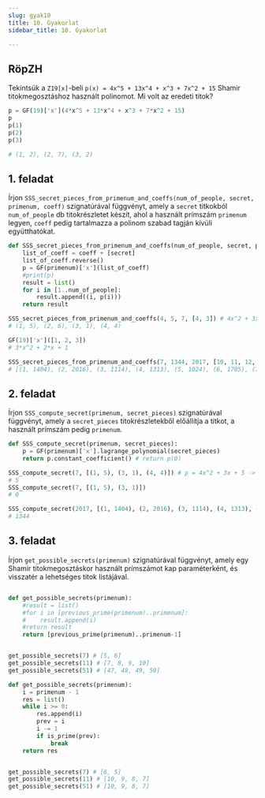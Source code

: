 ```yaml
---
slug: gyak10
title: 10. Gyakorlat
sidebar_title: 10. Gyakorlat

---
```


## RöpZH
Tekintsük a `Z19[x]`-beli `p(x) = 4x^5 + 13x^4 + x^3 + 7x^2 + 15` Shamir titokmegosztáshoz használt polinomot. Mi volt az eredeti titok?
```py
p = GF(19)['x'](4*x^5 + 13*x^4 + x^3 + 7*x^2 + 15)
p
p(1)
p(2)
p(3)

# (1, 2), (2, 7), (3, 2)
```

## 1. feladat

Írjon `SSS_secret_pieces_from_primenum_and_coeffs(num_of_people, secret, primenum, coeff)` szignatúrával függvényt, amely a `secret` titkokból `num_of_people` db titokrészletet készít, ahol a használt prímszám `primenum` legyen, `coeff` pedig tartalmazza a polinom szabad tagján kívüli együtthatókat.

```py
def SSS_secret_pieces_from_primenum_and_coeffs(num_of_people, secret, primenum, coeff):
    list_of_coeff = coeff + [secret]
    list_of_coeff.reverse()
    p = GF(primenum)['x'](list_of_coeff)
    #print(p)
    result = list()
    for i in [1..num_of_people]:
        result.append((i, p(i)))
    return result

SSS_secret_pieces_from_primenum_and_coeffs(4, 5, 7, [4, 3]) # 4x^2 + 3x + 5
# (1, 5), (2, 6), (3, 1), (4, 4)
```

```py
GF(19)['x']([1, 2, 3])
# 3*x^2 + 2*x + 1
```
```py
SSS_secret_pieces_from_primenum_and_coeffs(7, 1344, 2017, [10, 11, 12, 13, 14])
# [(1, 1404), (2, 2016), (3, 1114), (4, 1313), (5, 1024), (6, 1705), (7, 993)]
```
## 2. feladat

Írjon `SSS_compute_secret(primenum, secret_pieces)` szignatúrával függvényt, amely a `secret_pieces` titokrészletekből előállítja a titkot, a használt prímszám pedig `primenum`.

```py
def SSS_compute_secret(primenum, secret_pieces):
    p = GF(primenum)['x'].lagrange_polynomial(secret_pieces)
    return p.constant_coefficient() # return p(0)

SSS_compute_secret(7, [(1, 5), (3, 1), (4, 4)]) # p = 4x^2 + 3x + 5 -> szabad tag (5)
# 5
SSS_compute_secret(7, [(1, 5), (3, 1)])
# 0
```
```py
SSS_compute_secret(2017, [(1, 1404), (2, 2016), (3, 1114), (4, 1313), (5, 1024), (6, 1705)])
# 1344
```

## 3. feladat

Írjon `get_possible_secrets(primenum)` szignatúrával függvényt, amely egy Shamir titokmegosztáskor használt prímszámot kap paraméterként, és visszatér a lehetséges titok listájával.

```py

def get_possible_secrets(primenum):
    #result = list()
    #for i in [previous_prime(primenum)..primenum]:
    #    result.append(i)
    #return result
    return [previous_prime(primenum)..primenum-1]


get_possible_secrets(7) # [5, 6]
get_possible_secrets(11) # [7, 8, 9, 10]
get_possible_secrets(51) # [47, 48, 49, 50]
```
```py
def get_possible_secrets(primenum):
    i = primenum - 1
    res = list()
    while i >= 0:
        res.append(i)
        prev = i
        i -= 1
        if is_prime(prev):
            break
    return res


get_possible_secrets(7) # [6, 5] 
get_possible_secrets(11) # [10, 9, 8, 7]
get_possible_secrets(51) # [10, 9, 8, 7]
```

<!--stackedit_data:
eyJoaXN0b3J5IjpbMTQwMzYzMDU4N119
-->